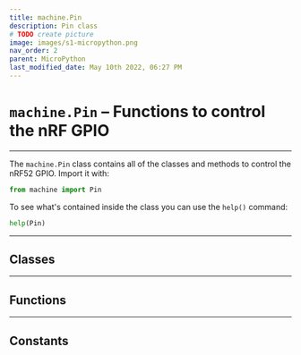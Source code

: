 ```yaml
---
title: machine.Pin
description: Pin class
# TODO create picture
image: images/s1-micropython.png
nav_order: 2
parent: MicroPython
last_modified_date: May 10th 2022, 06:27 PM
---
```


# `machine.Pin` – Functions to control the nRF GPIO

---

The `machine.Pin` class contains all of the classes and methods to control the nRF52 GPIO. Import it with:

```python
from machine import Pin
```

To see what's contained inside the class you can use the `help()` command:

```python
help(Pin)
```

---

## Classes



---

## Functions



---

## Constants

